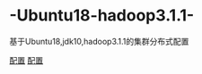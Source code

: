 # -Ubuntu18-hadoop3.1.1-
基于Ubuntu18,jdk10,hadoop3.1.1的集群分布式配置

[配置](https://github.com/Nolansheng/-Ubuntu18-hadoop3.1.1-/blob/master/%E9%85%8D%E7%BD%AE.md)
[配置](#配置.md)
